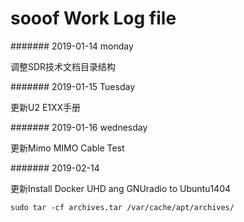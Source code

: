 # sooof Work Log file


####### 2019-01-14 monday

调整SDR技术文档目录结构

####### 2019-01-15 Tuesday

更新U2 E1XX手册

####### 2019-01-16 wednesday

更新Mimo MIMO Cable Test

####### 2019-02-14

更新Install Docker UHD ang GNUradio to Ubuntu1404

```
sudo tar -cf archives.tar /var/cache/apt/archives/
```
